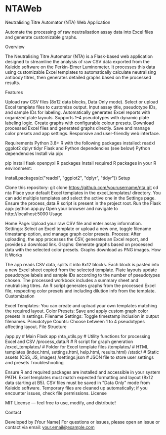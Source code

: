 # NTAWeb
Neutralising Titre Automator (NTA) Web Application

Automate the processing of raw neutralisation assay data into Excel files and generate customizable graphs.

Overview

The Neutralising Titre Automator (NTA) is a Flask-based web application designed to streamline the analysis of raw CSV data exported from the Kaleido software on the Perkin-Elmer Luminometer. It processes this data using customizable Excel templates to automatically calculate neutralising antibody titres, then generates detailed graphs based on the processed results.

Features

Upload raw CSV files (8x12 data blocks, Data Only mode).
Select or upload Excel template files to customize output.
Input assay title, pseudotype IDs, and sample IDs for labeling.
Automatically generates Excel reports with organized plate layouts.
Supports 1–4 pseudotypes with dynamic plate labeling logic.
Create graphs with configurable colour presets.
Download processed Excel files and generated graphs directly.
Save and manage color presets and app settings.
Responsive and user-friendly web interface.

Requirements
Python 3.8+
R with the following packages installed:
readxl
ggplot2
dplyr
tidyr
Flask and Python dependencies (see below)
Python dependencies
Install via pip:

pip install flask openpyxl
R packages
Install required R packages in your R environment:

install.packages(c("readxl", "ggplot2", "dplyr", "tidyr"))
Setup

Clone this repository:
git clone https://github.com/yourusername/nta.git
cd nta
Place your default Excel templates in the excel_templates/ directory. You can add multiple templates and select the active one in the Settings page.
Ensure the process_data.R script is present in the project root.
Run the Flask app:
python app.py
Open your browser and navigate to http://localhost:5000
Usage

Home Page: Upload your raw CSV file and enter assay information.
Settings: Select an Excel template or upload a new one, toggle filename timestamp option, and manage graph color presets.
Process: After uploading, the app processes the CSV, generates an Excel report, and provides a download link.
Graphs: Generate graphs based on processed data with the selected color presets. Graphs download as PNG images.
How It Works

The app reads CSV data, splits it into 8x12 blocks.
Each block is pasted into a new Excel sheet copied from the selected template.
Plate layouts update pseudotype labels and sample IDs according to the number of pseudotypes chosen.
The processed workbook includes a summary sheet and neutralising titres.
An R script generates graphs from the processed Excel file, respecting color presets and including dilution info from the template.
Customization

Excel Templates: You can create and upload your own templates matching the required layout.
Color Presets: Save and apply custom graph color presets in settings.
Filename Settings: Toggle timestamp inclusion in output filenames.
Pseudotype Counts: Choose between 1 to 4 pseudotypes affecting layout.
File Structure

/app.py                # Main Flask app
/nta_utils.py          # Utility functions for processing Excel and CSV
/process_data.R        # R script for graph generation
/excel_templates/      # Folder for Excel template files
/templates/            # HTML templates (index.html, settings.html, help.html, results.html)
/static/               # Static assets (CSS, JS, images)
/settings.json         # JSON file to store user settings and presets
Troubleshooting

Ensure R and required packages are installed and accessible in your system PATH.
Excel templates must match expected formatting and layout (8x12 data starting at B5).
CSV files must be saved in "Data Only" mode from Kaleido software.
Temporary files are cleaned up automatically; if you encounter issues, check file permissions.
License

MIT License — feel free to use, modify, and distribute!

Contact

Developed by [Your Name]
For questions or issues, please open an issue or contact via email: your.email@example.com

